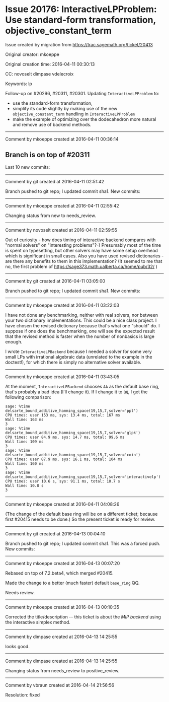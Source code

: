# Issue 20176: InteractiveLPProblem: Use standard-form transformation, objective_constant_term

Issue created by migration from https://trac.sagemath.org/ticket/20413

Original creator: mkoeppe

Original creation time: 2016-04-11 00:30:13

CC:  novoselt dimpase vdelecroix

Keywords: lp

Follow-up on #20296, #20311, #20301. 
Updating `InteractiveLPProblem` to:
 - use the standard-form transformation,
 - simplify its code slightly by making use of the new `objective_constant_term` handling in `InteractiveLPProblem`
 - make the example of optimizing over the dodecahedron more natural and remove use of backend methods.


---

Comment by mkoeppe created at 2016-04-11 00:36:14

Branch is on top of #20311
----
Last 10 new commits:


---

Comment by git created at 2016-04-11 02:51:42

Branch pushed to git repo; I updated commit sha1. New commits:


---

Comment by mkoeppe created at 2016-04-11 02:55:42

Changing status from new to needs_review.


---

Comment by novoselt created at 2016-04-11 02:59:55

Out of curiosity - how does timing of interactive backend compares with "normal solvers" on "interesting problems"?-) Presumably most of the time is spent on typesetting, but other solvers may have some setup overhead which is significant in small cases. Also you have used revised dictionaries - are there any benefits to them in this implementation? (It seemed to me that no, the first problem of https://sage373.math.ualberta.ca/home/pub/32/ )


---

Comment by git created at 2016-04-11 03:05:00

Branch pushed to git repo; I updated commit sha1. New commits:


---

Comment by mkoeppe created at 2016-04-11 03:22:03

I have not done any benchmarking, neither with real solvers, nor between your two dictionary implementations. This could be a nice class project. 
I have chosen the revised dictionary because that's what one "should" do. I suppose if one does the benchmarking, one will see the expected result that the revised method is faster when the number of nonbasics is large enough.

I wrote `InteractiveLPBackend` because I needed a solver for some very small LPs with irrational algebraic data (unrelated to the example in the doctest!), for which there is simply no alternative solver available.


---

Comment by mkoeppe created at 2016-04-11 03:43:05

At the moment, `InteractiveLPBackend` chooses `AA` as the default base ring, that's probably a bad idea (I'll change it).
If I change it to `QQ`, I get the following comparison:

```
sage: %time delsarte_bound_additive_hamming_space(19,15,7,solver='ppl')
CPU times: user 153 ms, sys: 13.4 ms, total: 167 ms
Wall time: 163 ms
3
sage: %time delsarte_bound_additive_hamming_space(19,15,7,solver='glpk')
CPU times: user 84.9 ms, sys: 14.7 ms, total: 99.6 ms
Wall time: 109 ms
3
sage: %time delsarte_bound_additive_hamming_space(19,15,7,solver='coin')
CPU times: user 87.9 ms, sys: 16.1 ms, total: 104 ms
Wall time: 160 ms
3
sage: %time delsarte_bound_additive_hamming_space(19,15,7,solver='interactivelp')
CPU times: user 10.6 s, sys: 91.1 ms, total: 10.7 s
Wall time: 10.8 s
3
```



---

Comment by mkoeppe created at 2016-04-11 04:08:26

(The change of the default base ring will be on a different ticket; because first #20415 needs to be done.)
So the present ticket is ready for review.


---

Comment by git created at 2016-04-13 00:04:10

Branch pushed to git repo; I updated commit sha1. This was a forced push. New commits:


---

Comment by mkoeppe created at 2016-04-13 00:07:20

Rebased on top of 7.2.beta4, which merged #20415. 

Made the change to a better (much faster) default `base_ring` QQ. 

Needs review.


---

Comment by mkoeppe created at 2016-04-13 00:10:35

Corrected the title/description -- this ticket is about the *MIP backend* using the interactive simplex method.


---

Comment by dimpase created at 2016-04-13 14:25:55

looks good.


---

Comment by dimpase created at 2016-04-13 14:25:55

Changing status from needs_review to positive_review.


---

Comment by vbraun created at 2016-04-14 21:56:56

Resolution: fixed
